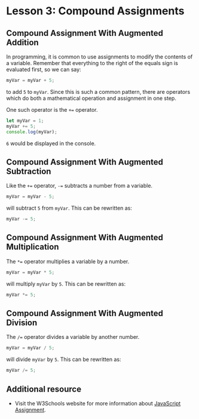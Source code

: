 # Lesson 3: Compound Assignments

## Compound Assignment With Augmented Addition

In programming, it is common to use assignments to modify the contents of a variable. Remember that everything to the right of the equals sign is evaluated first, so we can say:

```js
myVar = myVar + 5;
```
to add `5` to `myVar`. Since this is such a common pattern, there are operators which do both a mathematical operation and assignment in one step.

One such operator is the `+=` operator.

```js
let myVar = 1;
myVar += 5;
console.log(myVar);
```

`6` would be displayed in the console.

## Compound Assignment With Augmented Subtraction

Like the `+=` operator, `-=` subtracts a number from a variable.

```js
myVar = myVar - 5;
```

will subtract `5` from `myVar`. This can be rewritten as:

```js
myVar -= 5;
```

## Compound Assignment With Augmented Multiplication

The `*=` operator multiplies a variable by a number.

```js
myVar = myVar * 5;
```

will multiply `myVar` by `5`. This can be rewritten as:

```js
myVar *= 5;
```

## Compound Assignment With Augmented Division

The `/=` operator divides a variable by another number.

```js
myVar = myVar / 5;
```

will divide `myVar` by `5`. This can be rewritten as:

```js
myVar /= 5;
```

## Additional resource
 - Visit the W3Schools website for more information about [JavaScript Assignment](https://www.w3schools.com/js/js_assignment.asp).